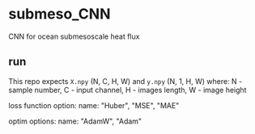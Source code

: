 # submeso_CNN
CNN for ocean submesoscale heat flux

##  run
This repo expects `X.npy` (N, C, H, W) and `y.npy` (N, 1, H, W)
where: N - sample number, C - input channel, H - images length, W - image height

loss function option:
  name: "Huber", "MSE", "MAE"

optim options:
  name: "AdamW", "Adam"
  
